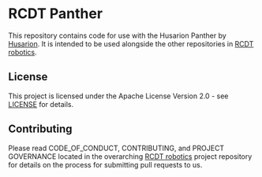 <!--
SPDX-FileCopyrightText: Alliander N. V.

SPDX-License-Identifier: Apache-2.0
-->

# RCDT Panther

This repository contains code for use with the Husarion Panther by [Husarion](https://husarion.com).
It is intended to be used alongside the other repositories in [RCDT robotics](https://github.com/alliander-opensource/rcdt_robotics).

## License

This project is licensed under the Apache License Version 2.0 - see [LICENSE](LICENSE) for details.

## Contributing

Please read CODE_OF_CONDUCT, CONTRIBUTING, and PROJECT GOVERNANCE located in the overarching [RCDT robotics](https://github.com/alliander-opensource/rcdt_robotics) project repository for details on the process for submitting pull requests to us.
